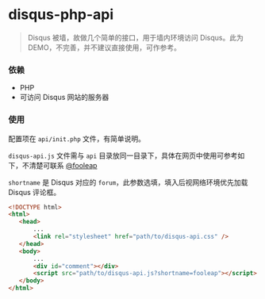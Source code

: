 disqus-php-api
===========

> Disqus 被墙，故做几个简单的接口，用于墙内环境访问 Disqus。此为 DEMO，不完善，并不建议直接使用，可作参考。

### 依赖

* PHP
* 可访问 Disqus 网站的服务器

### 使用


配置项在 `api/init.php` 文件，有简单说明。

`disqus-api.js` 文件需与 `api` 目录放同一目录下，具体在网页中使用可参考如下，不清楚可联系 [@fooleap](http://blog.fooleap.org)

`shortname` 是 Disqus 对应的 `forum`，此参数选填，填入后视网络环境优先加载 Disqus 评论框。

```html
<!DOCTYPE html>
<html>
   <head>
       ...
       <link rel="stylesheet" href="path/to/disqus-api.css" />
   </head>
   <body>
       ...
       <div id="comment"></div>
       <script src="path/to/disqus-api.js?shortname=fooleap"></script>
   </body>
</html>
```
